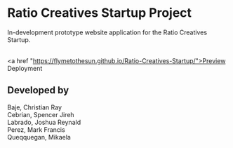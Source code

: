# Ratio Creatives Startup Project
In-development prototype website application for the Ratio Creatives Startup.
<br><br>

<a href "https://flymetothesun.github.io/Ratio-Creatives-Startup/">Preview Deployment<a>

## Developed by
Baje, Christian Ray <br>
Cebrian, Spencer Jireh <br>
Labrado, Joshua Reynald <br>
Perez, Mark Francis <br>
Queqquegan, Mikaela <br>

